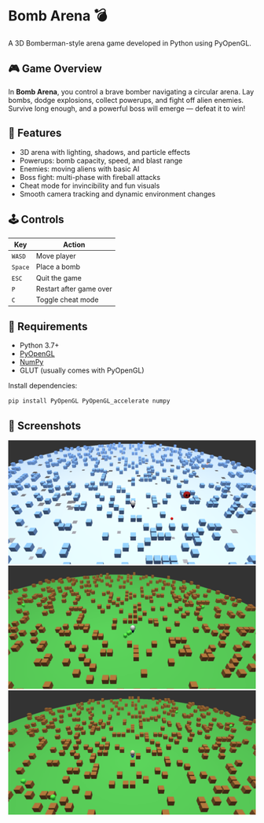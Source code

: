 ﻿# Bomb Arena 💣 

A 3D Bomberman-style arena game developed in Python using PyOpenGL.

## 🎮 Game Overview

In **Bomb Arena**, you control a brave bomber navigating a circular arena. Lay bombs, dodge explosions, collect powerups, and fight off alien enemies. Survive long enough, and a powerful boss will emerge — defeat it to win!

## 🚀 Features

- 3D arena with lighting, shadows, and particle effects
- Powerups: bomb capacity, speed, and blast range
- Enemies: moving aliens with basic AI
- Boss fight: multi-phase with fireball attacks
- Cheat mode for invincibility and fun visuals
- Smooth camera tracking and dynamic environment changes

## 🕹 Controls

| Key      | Action               |
|----------|----------------------|
| `WASD`   | Move player          |
| `Space`  | Place a bomb         |
| `ESC`    | Quit the game        |
| `P`      | Restart after game over |
| `C`      | Toggle cheat mode    |

## 🧱 Requirements

- Python 3.7+
- [PyOpenGL](https://pypi.org/project/PyOpenGL/)
- [NumPy](https://numpy.org/)
- GLUT (usually comes with PyOpenGL)

Install dependencies:
```bash
pip install PyOpenGL PyOpenGL_accelerate numpy
```
## 📸 Screenshots

![Screenshot](BossMode.png)
![Screenshot](CheatMode.png)
![Screenshot](MainArena.png)
